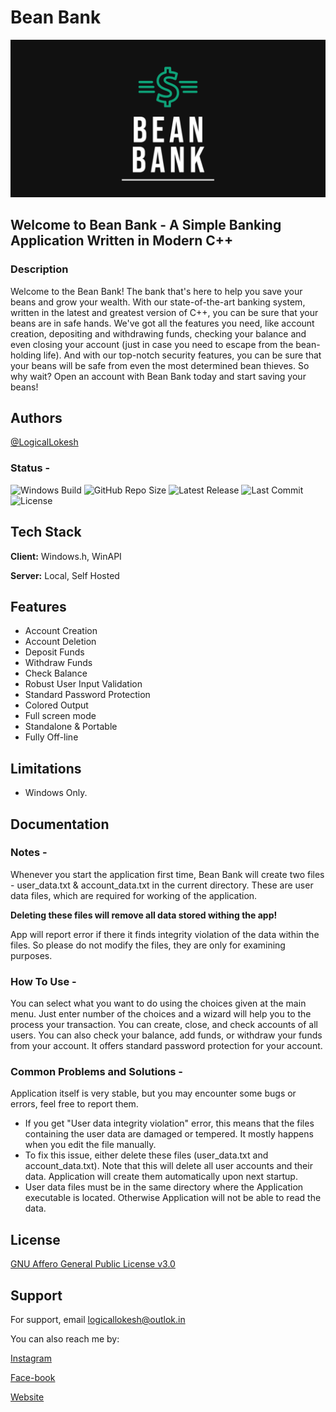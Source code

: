 # Bean Bank

![Logo](https://github.com/LogicalLokesh/Bean-Bank/blob/master/Resources/images/Bean%20Bank%20Github%20Template.png?raw=false)

## Welcome to Bean Bank - A Simple Banking Application Written in Modern C++

### Description

Welcome to the Bean Bank!
The bank that's here to help you save your beans and grow your wealth.
With our state-of-the-art banking system, written in the latest
and greatest version of C++, you can be sure that your beans are in safe hands.
We've got all the features you need, like account creation, depositing
and withdrawing funds, checking your balance and even closing your
account (just in case you need to escape from the bean-holding life).
And with our top-notch security features, you can be sure that your
beans will be safe from even the most determined bean thieves.
So why wait? Open an account with Bean Bank today and start saving your beans!

## Authors

[@LogicalLokesh](https://www.github.com/LogicalLokesh)

### Status -

![Windows Build](https://img.shields.io/github/actions/workflow/status/LogicalLokesh/Bean-Bank/msbuild.yml?label=Windows%20Build&logo=windows11&logoColor=blue)
![GitHub Repo Size](https://img.shields.io/github/repo-size/LogicalLokesh/Bean-Bank?label=Repository%20Size&logo=Github&style=plastic)
![Latest Release](https://img.shields.io/github/v/release/LogicalLokesh/Bean-Bank?color=blue&label=Latest%20Release&style=plastic)
![Last Commit](https://img.shields.io/github/last-commit/LogicalLokesh/Bean-Bank?color=darkcyan&label=Last%20Commit&style=plastic)
![License](https://img.shields.io/github/license/LogicalLokesh/Bean-Bank?label=License&style=plastic)

## Tech Stack

**Client:** Windows.h, WinAPI

**Server:** Local, Self Hosted

## Features

- Account Creation
- Account Deletion
- Deposit Funds
- Withdraw Funds
- Check Balance
- Robust User Input Validation
- Standard Password Protection
- Colored Output
- Full screen mode
- Standalone & Portable
- Fully Off-line

## Limitations

- Windows Only.

## Documentation

### **Notes -**

Whenever you start the application first time, Bean Bank will create two files - user_data.txt & account_data.txt in the current directory.
These are user data files, which are required for working of the application.

**Deleting these files will remove all data stored withing the app!**

App will report error if there it finds integrity violation of the data within the files. So please do not modify the files, they are only for examining purposes.

### **How To Use -**

You can select what you want to do using the choices given at the main menu.
Just enter number of the choices and a wizard will help you to the process your transaction.
You can create, close, and check accounts of all users.
You can also check your balance, add funds, or withdraw your funds from your account.
It offers standard password protection for your account.

### **Common Problems and Solutions -**

Application itself is very stable, but you may encounter some bugs or errors, feel free to report them.

- If you get "User data integrity violation" error, this means that the files containing the user data are damaged or tempered. It mostly happens when you edit the file manually.
- To fix this issue, either delete these files (user_data.txt and account_data.txt). Note that this will delete all user accounts and their data. Application will create them automatically upon next startup.
- User data files must be in the same directory where the Application executable is located. Otherwise Application will not be able to read the data.

## License

[GNU Affero General Public License v3.0](https://choosealicense.com/licenses/agpl-3.0/)

## Support

For support, email logicallokesh@outlok.in

You can also reach me by:

[Instagram](https://instagram.com/logicallokesh)

[Face-book](https://facebook.com/logicallokesh)

[Website](https://logicallokesh.net)
